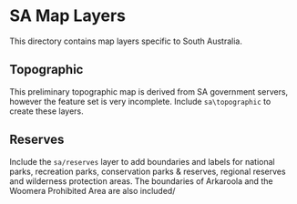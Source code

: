 SA Map Layers
=============

This directory contains map layers specific to South Australia.

## Topographic

This preliminary topographic map is derived from SA government servers, however the feature set is very incomplete. Include `sa\topographic` to create these layers.

## Reserves

Include the `sa/reserves` layer to add boundaries and labels for national parks, recreation parks, conservation parks & reserves, regional reserves and wilderness protection areas. The boundaries of Arkaroola and the Woomera Prohibited Area are also included/
